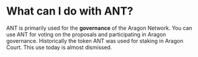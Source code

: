 # What can I do with ANT?

ANT is primarily used for the **governance** of the Aragon Network. You can use ANT for voting on the proposals and participating in Aragon governance. Historically the token ANT was used for staking in Aragon Court. This use today is almost dismissed.
